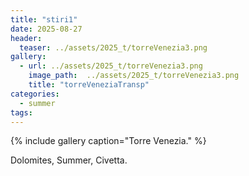 ```yaml
---
title: "stiri1"
date: 2025-08-27
header:
  teaser: ../assets/2025_t/torreVenezia3.png
gallery:
  - url: ../assets/2025_t/torreVenezia3.png
    image_path:  ../assets/2025_t/torreVenezia3.png
    title: "torreVeneziaTransp"
categories:
  - summer
tags:
---
```


{% include gallery caption="Torre Venezia." %}

Dolomites, Summer, Civetta.
